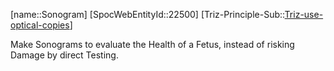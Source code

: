 ﻿---
type: TrizExample
aliases:
- Sonogram
license: CC BY-SA 4.0
copyright: https://github.com/SpocWeb
IsDeleted: false
IsReadOnly: false
Confidential: public
tags: 
- Triz/Principle/Example
---
[name::Sonogram]
[SpocWebEntityId::22500]
[Triz-Principle-Sub::[Triz-use-optical-copies](tech/Triz/Sub/Triz-use-optical-copies.md)]

Make Sonograms to evaluate the Health of a Fetus, instead of risking Damage by direct Testing.